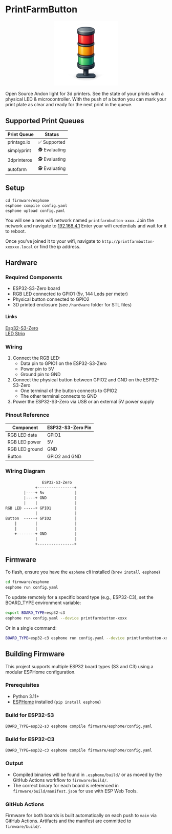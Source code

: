 # PrintFarmButton

<p align="center">
  <img src="images/logo.png" alt="PrintFarmButton Logo" width="200"/>
</p>

Open Source Andon light for 3d printers. 
See the state of your prints with a physical LED & microcontroller. With the push of a button you can mark your print plate as clear and ready for the next print in the queue. 

## Supported Print Queues

| Print Queue     | Status        |
|-----------------|--------------|
| printago.io     | ✅ Supported  |
| simplyprint     | 🕵️ Evaluating |
| 3dprinteros     | 🕵️ Evaluating |
| autofarm        | 🕵️ Evaluating |

## Setup

```
cd firmware/esphome
esphome compile config.yaml
esphome upload config.yaml
```

You will see a new wifi network named `printfarmbutton-xxxx`. Join the network and navigate to [192.168.4.1](http://192.168.4.1)
Enter your wifi credentials and wait for it to reboot. 

Once you've joined it to your wifi, navigate to `http://printfarmbutton-xxxxxx.local` or find the ip address. 

## Hardware

### Required Components
- ESP32-S3-Zero board
- RGB LED connected to GPIO1 (5v, 144 Leds per meter)
- Physical button connected to GPIO2
- 3D printed enclosure (see `/hardware` folder for STL files)

#### Links

[Esp32-S3-Zero](https://amzn.to/44gplMl)  
[LED Strip](https://amzn.to/44uVFMB)  

### Wiring
1. Connect the RGB LED:
   - Data pin to GPIO1 on the ESP32-S3-Zero
   - Power pin to 5V
   - Ground pin to GND
2. Connect the physical button between GPIO2 and GND on the ESP32-S3-Zero
   - One terminal of the button connects to GPIO2
   - The other terminal connects to GND
3. Power the ESP32-S3-Zero via USB or an external 5V power supply

### Pinout Reference
| Component      | ESP32-S3-Zero Pin |
|----------------|-------------------|
| RGB LED data   | GPIO1             |
| RGB LED power  | 5V                |
| RGB LED ground | GND               |
| Button         | GPIO2 and GND     |

### Wiring Diagram

```
                ESP32-S3-Zero
             +----------------+
        |----+ 5v             |
        |----+ GND            |
        |    |                |
RGB LED -----+ GPIO1          |
             |                |
Button  -----+ GPIO2          |
    |        |                |
    |        |                |
    +--------+ GND            |
             |                |
             +----------------+
```

## Firmware

To flash, ensure you have the `esphome` cli installed (`brew install esphome`)

```bash
cd firmware/esphome
esphome run config.yaml
```

To update remotely for a specific board type (e.g., ESP32-C3), set the BOARD_TYPE environment variable:

```bash
export BOARD_TYPE=esp32-c3
esphome run config.yaml --device printfarmbutton-xxxx
```
Or in a single command:
```bash
BOARD_TYPE=esp32-c3 esphome run config.yaml --device printfarmbutton-xxxx
```

## Building Firmware

This project supports multiple ESP32 board types (S3 and C3) using a modular ESPHome configuration.

### Prerequisites
- Python 3.11+
- [ESPHome](https://esphome.io/) installed (`pip install esphome`)

### Build for ESP32-S3
```
BOARD_TYPE=esp32-s3 esphome compile firmware/esphome/config.yaml
```

### Build for ESP32-C3
```
BOARD_TYPE=esp32-c3 esphome compile firmware/esphome/config.yaml
```

### Output
- Compiled binaries will be found in `.esphome/build/` or as moved by the GitHub Actions workflow to `firmware/build/`.
- The correct binary for each board is referenced in `firmware/build/manifest.json` for use with ESP Web Tools.

### GitHub Actions
Firmware for both boards is built automatically on each push to `main` via GitHub Actions. Artifacts and the manifest are committed to `firmware/build/`.